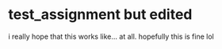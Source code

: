 # test_assignment but edited
i really hope that this works like... at all.
hopefully this is fine lol
